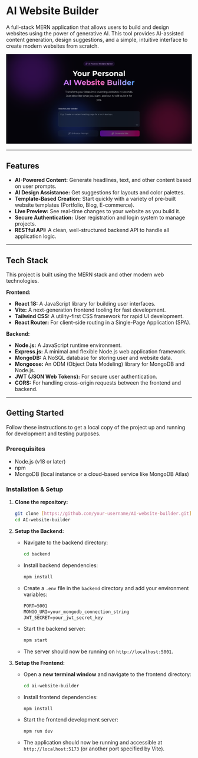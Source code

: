 # AI Website Builder

A full-stack MERN application that allows users to build and design websites using the power of generative AI. This tool provides AI-assisted content generation, design suggestions, and a simple, intuitive interface to create modern websites from scratch.

![App Screenshot](ai-website-builder/src/assets/main.png)

---

## Features

-   **AI-Powered Content:** Generate headlines, text, and other content based on user prompts.
-   **AI Design Assistance:** Get suggestions for layouts and color palettes.
-   **Template-Based Creation:** Start quickly with a variety of pre-built website templates (Portfolio, Blog, E-commerce).
-   **Live Preview:** See real-time changes to your website as you build it.
-   **Secure Authentication:** User registration and login system to manage projects.
-   **RESTful API:** A clean, well-structured backend API to handle all application logic.

---

## Tech Stack

This project is built using the MERN stack and other modern web technologies.

**Frontend:**
-   **React 18:** A JavaScript library for building user interfaces.
-   **Vite:** A next-generation frontend tooling for fast development.
-   **Tailwind CSS:** A utility-first CSS framework for rapid UI development.
-   **React Router:** For client-side routing in a Single-Page Application (SPA).

**Backend:**
-   **Node.js:** A JavaScript runtime environment.
-   **Express.js:** A minimal and flexible Node.js web application framework.
-   **MongoDB:** A NoSQL database for storing user and website data.
-   **Mongoose:** An ODM (Object Data Modeling) library for MongoDB and Node.js.
-   **JWT (JSON Web Tokens):** For secure user authentication.
-   **CORS:** For handling cross-origin requests between the frontend and backend.

---

## Getting Started

Follow these instructions to get a local copy of the project up and running for development and testing purposes.

### Prerequisites

-   Node.js (v18 or later)
-   npm
-   MongoDB (local instance or a cloud-based service like MongoDB Atlas)

### Installation & Setup

1.  **Clone the repository:**
    ```sh
    git clone [https://github.com/your-username/AI-website-builder.git](https://github.com/your-username/AI-website-builder.git)
    cd AI-website-builder
    ```

2.  **Setup the Backend:**
    -   Navigate to the backend directory:
        ```sh
        cd backend
        ```
    -   Install backend dependencies:
        ```sh
        npm install
        ```
    -   Create a `.env` file in the `backend` directory and add your environment variables:
        ```env
        PORT=5001
        MONGO_URI=your_mongodb_connection_string
        JWT_SECRET=your_jwt_secret_key
        ```
    -   Start the backend server:
        ```sh
        npm start
        ```
    -   The server should now be running on `http://localhost:5001`.

3.  **Setup the Frontend:**
    -   Open a **new terminal window** and navigate to the frontend directory:
        ```sh
        cd ai-website-builder
        ```
    -   Install frontend dependencies:
        ```sh
        npm install
        ```
    -   Start the frontend development server:
        ```sh
        npm run dev
        ```
    -   The application should now be running and accessible at `http://localhost:5173` (or another port specified by Vite).
